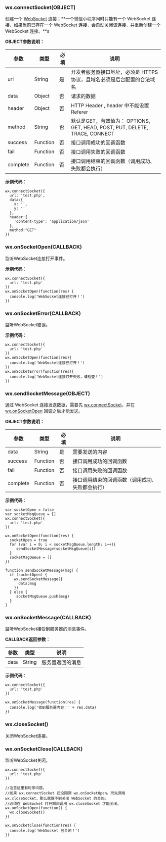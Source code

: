 ### wx.connectSocket\(OBJECT\)

创建一个 [WebSocket](https://developer.mozilla.org/zh-CN/docs/Web/API/WebSocket?t=1476197484824) 连接；**一个微信小程序同时只能有一个 WebSocket 连接，如果当前已存在一个 WebSocket 连接，会自动关闭该连接，并重新创建一个 WebSocket 连接。**s

**OBJECT参数说明：**

| 参数 | 类型 | 必填 | 说明 |
| --- | --- | --- | --- |
| url | String | 是 | 开发者服务器接口地址，必须是 HTTPS 协议，且域名必须是后台配置的合法域名 |
| data | Object | 否 | 请求的数据 |
| header | Object | 否 | HTTP Header , header 中不能设置 Referer |
| method | String | 否 | 默认是GET，有效值为： OPTIONS, GET, HEAD, POST, PUT, DELETE, TRACE, CONNECT |
| success | Function | 否 | 接口调用成功的回调函数 |
| fail | Function | 否 | 接口调用失败的回调函数 |
| complete | Function | 否 | 接口调用结束的回调函数（调用成功、失败都会执行） |

**示例代码：**

```
wx.connectSocket({
  url: 'test.php',
  data:{
    x: '',
    y: ''
  },
  header:{ 
    'content-type': 'application/json'
  },
  method:"GET"
})
```

### wx.onSocketOpen\(CALLBACK\)

监听WebSocket连接打开事件。

**示例代码：**

```
wx.connectSocket({
  url: 'test.php'
})
wx.onSocketOpen(function(res) {
  console.log('WebSocket连接已打开！')
})
```

### wx.onSocketError\(CALLBACK\)

监听WebSocket错误。

**示例代码：**

```
wx.connectSocket({
  url: 'test.php'
})
wx.onSocketOpen(function(res){
  console.log('WebSocket连接已打开！')
})
wx.onSocketError(function(res){
  console.log('WebSocket连接打开失败，请检查！')
})
```

### wx.sendSocketMessage\(OBJECT\)

通过 WebSocket 连接发送数据，需要先 [wx.connectSocket](#wxconnectsocketobject)，并在 [wx.onSocketOpen](#wxonsocketopencallback) 回调之后才能发送。

**OBJECT参数说明：**

| 参数 | 类型 | 必填 | 说明 |
| --- | --- | --- | --- |
| data | String | 是 | 需要发送的内容 |
| success | Function | 否 | 接口调用成功的回调函数 |
| fail | Function | 否 | 接口调用失败的回调函数 |
| complete | Function | 否 | 接口调用结束的回调函数（调用成功、失败都会执行） |

**示例代码：**

```
var socketOpen = false
var socketMsgQueue = []
wx.connectSocket({
  url: 'test.php'
})

wx.onSocketOpen(function(res) {
  socketOpen = true
  for (var i = 0; i < socketMsgQueue.length; i++){
     sendSocketMessage(socketMsgQueue[i])
  }
  socketMsgQueue = []
})

function sendSocketMessage(msg) {
  if (socketOpen) {
    wx.sendSocketMessage({
      data:msg
    })
  } else {
     socketMsgQueue.push(msg)
  }
}
```

### wx.onSocketMessage\(CALLBACK\)

监听WebSocket接受到服务器的消息事件。

**CALLBACK返回参数：**

| 参数 | 类型 | 说明 |
| --- | --- | --- |
| data | String | 服务器返回的消息 |

**示例代码：**

```
wx.connectSocket({
  url: 'test.php'
})

wx.onSocketMessage(function(res) {
  console.log('收到服务器内容：' + res.data)
})
```

### wx.closeSocket\(\)

关闭WebSocket连接。

### wx.onSocketClose\(CALLBACK\)

监听WebSocket关闭。

```
wx.connectSocket({
  url: 'test.php'
})

//注意这里有时序问题，
//如果 wx.connectSocket 还没回调 wx.onSocketOpen，而先调用 wx.closeSocket，那么就做不到关闭 WebSocket 的目的。
//必须在 WebSocket 打开期间调用 wx.closeSocket 才能关闭。
wx.onSocketOpen(function() {
  wx.closeSocket()
})

wx.onSocketClose(function(res) {
  console.log('WebSocket 已关闭！')
})
```

